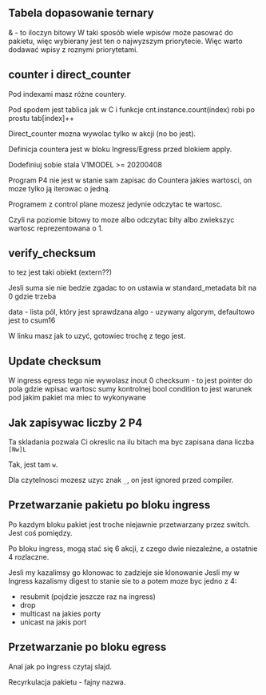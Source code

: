 ## Tabela dopasowanie ternary
& - to iloczyn bitowy
W taki sposób wiele wpisów może pasować do pakietu, więc wybierany jest ten o najwyzszym priorytecie. Więc warto dodawać wpisy z roznymi priorytetami.

## counter i direct_counter
Pod indexami masz różne countery.

Pod spodem jest tablica jak w C i funkcje cnt.instance.count(index) robi po prostu tab[index]++

Direct_counter mozna wywolac tylko w akcji (no bo jest).

Definicja countera jest w bloku Ingress/Egress przed blokiem apply.

Dodefiniuj sobie stala V1MODEL >= 20200408

Program P4 nie jest w stanie sam zapisac do Countera jakies wartosci, on moze tylko ją iterowac o jedną.

Programem z control plane mozesz jedynie odczytac te wartosc.

Czyli na poziomie bitowy to moze albo odczytac bity albo zwiekszyc wartosc reprezentowana o 1.
## verify_checksum

to tez jest taki obiekt (extern??) 

Jesli suma sie nie bedzie zgadac to on ustawia w standard_metadata bit na 0 gdzie trzeba

data - lista pól, który jest sprawdzana
algo - uzywany algorym, defaultowo jest to csum16

W linku masz jak to uzyć, gotowiec trochę z tego jest.

## Update checksum
W ingress egress tego nie wywolasz
inout 0 checksum - to jest pointer do pola gdzie wpisac wartosc sumy kontrolnej
bool condition to jest warunek pod jakim pakiet ma miec to wykonywane

## Jak zapisywac liczby 2 P4

Ta skladania pozwala Ci okreslic na ilu bitach ma byc zapisana dana liczba
`[Nw]L`

Tak, jest tam `w`.

Dla czytelnosci mozesz uzyc znak `_`, on jest ignored przed compiler.


## Przetwarzanie pakietu po bloku ingress
Po kazdym bloku pakiet jest troche niejawnie przetwarzany przez switch. </br>
Jest coś pomiędzy.

Po bloku ingress, mogą stać się 6 akcji, z czego dwie niezależne, a ostatnie 4 rozlaczne.

Jesli my kazalimsy go klonowac to zadzieje sie klonowanie
Jesli my w Ingress kazalismy digest to stanie sie to
a potem moze byc jedno z 4:
- resubmit (pojdzie jeszcze raz na ingress)
- drop
- multicast na jakies porty
- unicast na jakis port
## Przetwarzanie po bloku egress
Anal jak po ingress czytaj slajd. 

Recyrkulacja pakietu - fajny nazwa.




